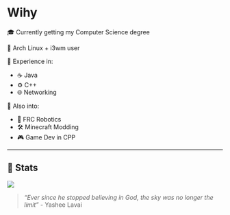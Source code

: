 # Wihy

🎓 Currently getting my Computer Science degree 

🐧 Arch Linux + i3wm user

👷 Experience in:  
- ☕ Java 
- ⚙️ C++  
- 🌐 Networking 

💟 Also into:  
- 🤖 FRC Robotics  
- 🛠️ Minecraft Modding  
- 🎮 Game Dev in CPP

---

## 🔗 Stats

![](https://github-readme-stats.vercel.app/api?username=itsWihy&theme=dark&hide_border=false&include_all_commits=true&count_private=false)<br/>


> *“Ever since he stopped believing in God, the sky was no longer the limit”* - Yashee Lavai
